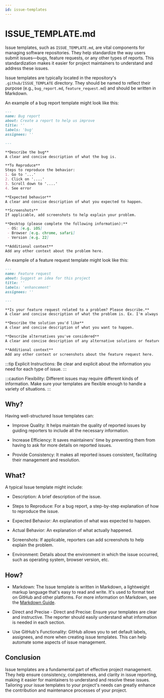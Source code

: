 ```yaml
---
id: issue-templates
---
```


# ISSUE_TEMPLATE.md

Issue templates, such as `ISSUE_TEMPLATE.md`, are vital components for managing software repositories. They help standardize the way users submit issues—bugs, feature requests, or any other types of reports. This standardization makes it easier for project maintainers to understand and address these issues.

Issue templates are typically located in the repository's `.github/ISSUE_TEMPLATE` directory. They should be named to reflect their purpose (e.g., `bug_report.md`, `feature_request.md`) and should be written in Markdown.

An example of a bug report template might look like this:

```markdown title="/.github/ISSUE_TEMPLATE/bug_report.md"
---
name: Bug report
about: Create a report to help us improve
title: ''
labels: 'bug'
assignees: ''

---

**Describe the bug**
A clear and concise description of what the bug is.

**To Reproduce**
Steps to reproduce the behavior:
1. Go to '...'
2. Click on '....'
3. Scroll down to '....'
4. See error

**Expected behavior**
A clear and concise description of what you expected to happen.

**Screenshots**
If applicable, add screenshots to help explain your problem.

**Desktop (please complete the following information):**
 - OS: [e.g. iOS]
 - Browser [e.g. chrome, safari]
 - Version [e.g. 22]

**Additional context**
Add any other context about the problem here.
```

An example of a feature request template might look like this:

```markdown title="/.github/ISSUE_TEMPLATE/feature_request.md"
---
name: Feature request
about: Suggest an idea for this project
title: ''
labels: 'enhancement'
assignees: ''

---

**Is your feature request related to a problem? Please describe.**
A clear and concise description of what the problem is. Ex. I'm always frustrated when [...]

**Describe the solution you'd like**
A clear and concise description of what you want to happen.

**Describe alternatives you've considered**
A clear and concise description of any alternative solutions or features you've considered.

**Additional context**
Add any other context or screenshots about the feature request here.
```

:::tip
Explicit Instructions: Be clear and explicit about the information you need for each type of issue.
:::

:::caution
Flexibility: Different issues may require different kinds of information. Make sure your templates are flexible enough to handle a variety of situations.
:::

## Why?

Having well-structured Issue templates can:

- Improve Quality: It helps maintain the quality of reported issues by guiding reporters to include all the necessary information.

- Increase Efficiency: It saves maintainers' time by preventing them from having to ask for more details on reported issues.

- Provide Consistency: It makes all reported issues consistent, facilitating their management and resolution.

## What?

A typical Issue template might include:

- Description: A brief description of the issue.

- Steps to Reproduce: For a bug report, a step-by-step explanation of how to reproduce the issue.

- Expected Behavior: An explanation of what was expected to happen.

- Actual Behavior: An explanation of what actually happened.

- Screenshots: If applicable, reporters can add screenshots to help explain the problem.

- Environment: Details about the environment in which the issue occurred, such as operating system, browser version, etc.

## How?

- Markdown: The Issue template is written in Markdown, a lightweight markup language that's easy to read and write. It's used to format text on GitHub and other platforms. For more information on Markdown, see the [Markdown Guide](https://www.markdownguide.org/).

- Direct and Precise - Direct and Precise: Ensure your templates are clear and instructive. The reporter should easily understand what information is needed in each section.

- Use GitHub's Functionality: GitHub allows you to set default labels, assignees, and more when creating issue templates. This can help automate some aspects of issue management.

## Conclusion

Issue templates are a fundamental part of effective project management. They help ensure consistency, completeness, and clarity in issue reporting, making it easier for maintainers to understand and resolve these issues. Tailoring your issue templates to your project's needs can greatly enhance the contribution and maintenance processes of your project.
